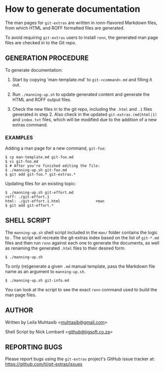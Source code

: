 How to generate documentation
================================

The man pages for `git-extras` are written in ronn-flavored Markdown files, from which HTML and ROFF formatted files are generated.

To avoid requiring `git-extras` users to install `ronn`, the generated man page files are checked in to the Git repo.

## GENERATION PROCEDURE

To generate documentation:

1) Start by copying 'man-template.md' to `git-<command>.md` and filling it out.

2) Run `./manning-up.sh` to update generated content and generate the HTML and ROFF output files.

3) Check the new files in to the git repo, including the `.html` and `.1` files generated in step 2. Also check in the updated `git-extras.(md|html|1)` and `index.txt` files, which will be modified due to the addition of a new extras command.

### EXAMPLES

Adding a man page for a new command, `git-foo`:

```
$ cp man-template.md git-foo.md
$ vi git-foo.md
$ # After you're finished editing the file:
$ ./manning-up.sh git-foo.md
$ git add git-foo.* git-extras.*
```

Updating files for an existing topic:

```
$ ./manning-up.sh git-effort.md
roff: ./git-effort.1
html: ./git-effort.1.html                +man
$ git add git-effort.*
```

## SHELL SCRIPT

The `manning-up.sh` shell script included in the `man/` folder contains the logic to . The script will recreate the git-extras index based on the list of `git-*.md` files and then run `ronn` against each one to generate the documents, as well as renaming the generated `.html` files to their desired form.

```
$ ./manning-up.sh
```

To only (re)generate a given `.md` manual template, pass the Markdown file name as an argument to `manning-up.sh`.

```
$ ./manning-up.sh git-info.md
```

You can look at the script to see the exact `ronn` command used to build the man page files.

## AUTHOR

Written by Leila Muhtasib &lt;<muhtasib@gmail.com>&gt;

Shell Script by Nick Lombard &lt;<github@jigsoft.co.za>&gt;

## REPORTING BUGS

Please report bugs using the `git-extras` project's GitHub issue tracker at: https://github.com/tj/git-extras/issues
